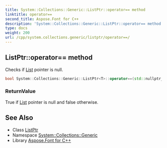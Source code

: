 ```yaml
---
title: System::Collections::Generic::ListPtr::operator== method
linktitle: operator==
second_title: Aspose.Font for C++
description: 'System::Collections::Generic::ListPtr::operator== method. Checks if List pointer is null in C++.'
type: docs
weight: 200
url: /cpp/system.collections.generic/listptr/operator==/
---
```

## ListPtr::operator== method


Checks if [List](../../list/) pointer is null.

```cpp
bool System::Collections::Generic::ListPtr<T>::operator==(std::nullptr_t) const
```


### ReturnValue

True if [List](../../list/) pointer is null and false otherwise.

## See Also

* Class [ListPtr](../)
* Namespace [System::Collections::Generic](../../)
* Library [Aspose.Font for C++](../../../)
